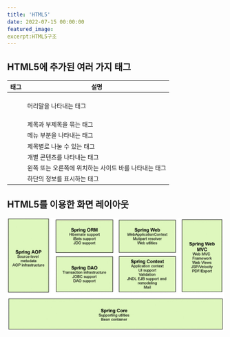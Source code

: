 ```yaml
---
title: 'HTML5'
date: 2022-07-15 00:00:00
featured_image: 
excerpt:HTML5구조
---
```


HTML5에 추가된 여러 가지 태그
-----------------------
|태그|설명|
|-----------|-----------|
|<header>|머리말을 나타내는 태그|
|<hgroup>|제목과 부제목을 묶는 태그|
|<nav>|메뉴 부분을 나타내는 태그|
|<section>|제목별로 나눌 수 있는 태그|
|<article>|개별 콘텐츠를 나타내는 태그|
|<aside>|왼쪽 또는 오른쪽에 위치하는 사이드 바를 나타내는 태그|
|<footer>|하단의 정보를 표시하는 태그|
             
HTML5를 이용한 화면 레이아웃
---------------------------------
             
![](/images/Spring_Framework/Spring_Framework.jpg)
